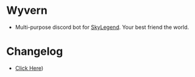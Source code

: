 # Wyvern
- Multi-purpose discord bot for [SkyLegend](https://discord.gg/ZwhgJvXqm9). Your best friend the world.

# Changelog
- [Click Here](https://github.com/erqewee/wyvern/blob/master/CHANGELOG.md))
